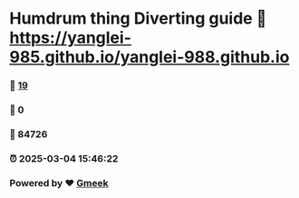 # Humdrum thing Diverting guide :link: https://yanglei-985.github.io/yanglei-988.github.io 
### :page_facing_up: [19](https://yanglei-985.github.io/yanglei-988.github.io/tag.html) 
### :speech_balloon: 0 
### :hibiscus: 84726 
### :alarm_clock: 2025-03-04 15:46:22 
### Powered by :heart: [Gmeek](https://github.com/Meekdai/Gmeek)
